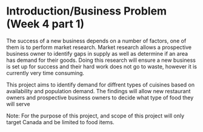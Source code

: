 # Introduction/Business Problem (Week 4 part 1)

The success of a new business depends on a number of factors, one of them is to perform market research. Market research allows a prospective business owner to identify gaps in supply as well as determine if an area has demand for their goods. Doing this research will ensure a new business is set up for success and their hard work does not go to waste, however it is currently very time consuming.

This project aims to identify demand for diffrent types of cuisines based on availability and population demand. The findings will allow new restaurant owners and prospective business owners to decide what type of food they will serve

Note: For the purpose of this project, and scope of this project will only target Canada and be limited to food items.
